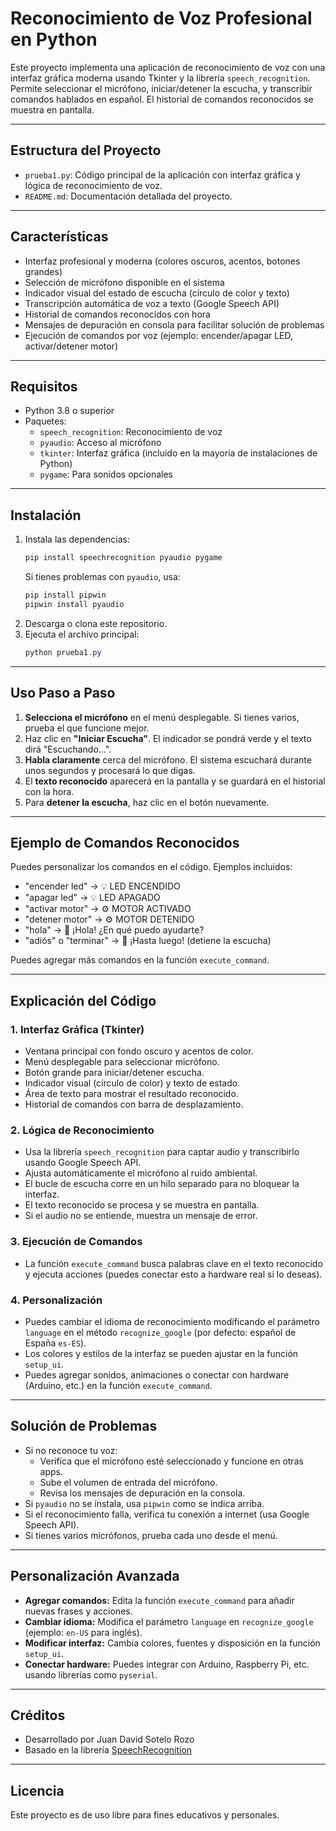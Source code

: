 
# Reconocimiento de Voz Profesional en Python

Este proyecto implementa una aplicación de reconocimiento de voz con una interfaz gráfica moderna usando Tkinter y la librería `speech_recognition`. Permite seleccionar el micrófono, iniciar/detener la escucha, y transcribir comandos hablados en español. El historial de comandos reconocidos se muestra en pantalla.

---

## Estructura del Proyecto

- `prueba1.py`: Código principal de la aplicación con interfaz gráfica y lógica de reconocimiento de voz.
- `README.md`: Documentación detallada del proyecto.

---

## Características

- Interfaz profesional y moderna (colores oscuros, acentos, botones grandes)
- Selección de micrófono disponible en el sistema
- Indicador visual del estado de escucha (círculo de color y texto)
- Transcripción automática de voz a texto (Google Speech API)
- Historial de comandos reconocidos con hora
- Mensajes de depuración en consola para facilitar solución de problemas
- Ejecución de comandos por voz (ejemplo: encender/apagar LED, activar/detener motor)

---

## Requisitos

- Python 3.8 o superior
- Paquetes:
  - `speech_recognition`: Reconocimiento de voz
  - `pyaudio`: Acceso al micrófono
  - `tkinter`: Interfaz gráfica (incluido en la mayoría de instalaciones de Python)
  - `pygame`: Para sonidos opcionales

---

## Instalación

1. Instala las dependencias:
   ```powershell
   pip install speechrecognition pyaudio pygame
   ```
   Si tienes problemas con `pyaudio`, usa:
   ```powershell
   pip install pipwin
   pipwin install pyaudio
   ```
2. Descarga o clona este repositorio.
3. Ejecuta el archivo principal:
   ```powershell
   python prueba1.py
   ```

---

## Uso Paso a Paso

1. **Selecciona el micrófono** en el menú desplegable. Si tienes varios, prueba el que funcione mejor.
2. Haz clic en **"Iniciar Escucha"**. El indicador se pondrá verde y el texto dirá "Escuchando...".
3. **Habla claramente** cerca del micrófono. El sistema escuchará durante unos segundos y procesará lo que digas.
4. El **texto reconocido** aparecerá en la pantalla y se guardará en el historial con la hora.
5. Para **detener la escucha**, haz clic en el botón nuevamente.

---

## Ejemplo de Comandos Reconocidos

Puedes personalizar los comandos en el código. Ejemplos incluidos:

- "encender led" → 💡 LED ENCENDIDO
- "apagar led" → 💡 LED APAGADO
- "activar motor" → ⚙️ MOTOR ACTIVADO
- "detener motor" → ⚙️ MOTOR DETENIDO
- "hola" → 👋 ¡Hola! ¿En qué puedo ayudarte?
- "adiós" o "terminar" → 👋 ¡Hasta luego! (detiene la escucha)

Puedes agregar más comandos en la función `execute_command`.

---

## Explicación del Código

### 1. Interfaz Gráfica (Tkinter)
- Ventana principal con fondo oscuro y acentos de color.
- Menú desplegable para seleccionar micrófono.
- Botón grande para iniciar/detener escucha.
- Indicador visual (círculo de color) y texto de estado.
- Área de texto para mostrar el resultado reconocido.
- Historial de comandos con barra de desplazamiento.

### 2. Lógica de Reconocimiento
- Usa la librería `speech_recognition` para captar audio y transcribirlo usando Google Speech API.
- Ajusta automáticamente el micrófono al ruido ambiental.
- El bucle de escucha corre en un hilo separado para no bloquear la interfaz.
- El texto reconocido se procesa y se muestra en pantalla.
- Si el audio no se entiende, muestra un mensaje de error.

### 3. Ejecución de Comandos
- La función `execute_command` busca palabras clave en el texto reconocido y ejecuta acciones (puedes conectar esto a hardware real si lo deseas).

### 4. Personalización
- Puedes cambiar el idioma de reconocimiento modificando el parámetro `language` en el método `recognize_google` (por defecto: español de España `es-ES`).
- Los colores y estilos de la interfaz se pueden ajustar en la función `setup_ui`.
- Puedes agregar sonidos, animaciones o conectar con hardware (Arduino, etc.) en la función `execute_command`.

---

## Solución de Problemas

- Si no reconoce tu voz:
  - Verifica que el micrófono esté seleccionado y funcione en otras apps.
  - Sube el volumen de entrada del micrófono.
  - Revisa los mensajes de depuración en la consola.
- Si `pyaudio` no se instala, usa `pipwin` como se indica arriba.
- Si el reconocimiento falla, verifica tu conexión a internet (usa Google Speech API).
- Si tienes varios micrófonos, prueba cada uno desde el menú.

---

## Personalización Avanzada

- **Agregar comandos:** Edita la función `execute_command` para añadir nuevas frases y acciones.
- **Cambiar idioma:** Modifica el parámetro `language` en `recognize_google` (ejemplo: `en-US` para inglés).
- **Modificar interfaz:** Cambia colores, fuentes y disposición en la función `setup_ui`.
- **Conectar hardware:** Puedes integrar con Arduino, Raspberry Pi, etc. usando librerías como `pyserial`.

---

## Créditos
- Desarrollado por Juan David Sotelo Rozo
- Basado en la librería [SpeechRecognition](https://pypi.org/project/SpeechRecognition/)

---

## Licencia
Este proyecto es de uso libre para fines educativos y personales.
